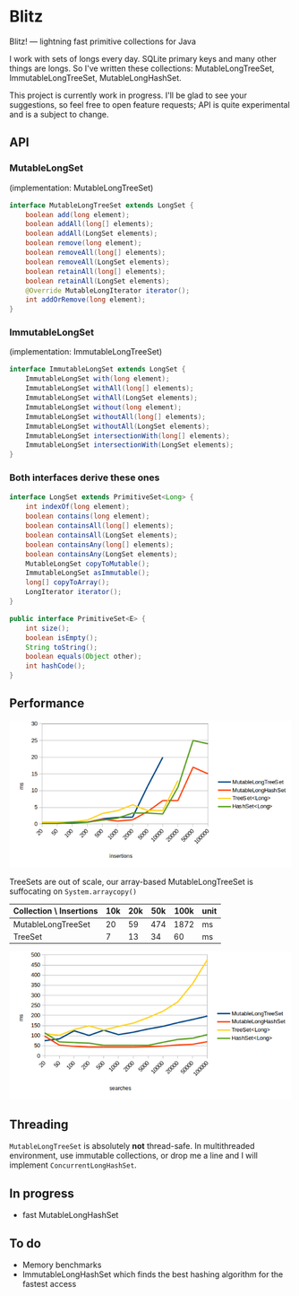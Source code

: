 # Blitz
Blitz! — lightning fast primitive collections for Java

I work with sets of longs every day. SQLite primary keys and many other things are longs. So I've written these collections:
MutableLongTreeSet, ImmutableLongTreeSet, MutableLongHashSet.

This project is currently work in progress. I'll be glad to see your suggestions, so feel free to open feature requests;
API is quite experimental and is a subject to change.

## API

### MutableLongSet
(implementation: MutableLongTreeSet)
```java
interface MutableLongTreeSet extends LongSet {
    boolean add(long element);
    boolean addAll(long[] elements);
    boolean addAll(LongSet elements);
    boolean remove(long element);
    boolean removeAll(long[] elements);
    boolean removeAll(LongSet elements);
    boolean retainAll(long[] elements);
    boolean retainAll(LongSet elements);
    @Override MutableLongIterator iterator();
    int addOrRemove(long element);
}
```

### ImmutableLongSet
(implementation: ImmutableLongTreeSet)
```java
interface ImmutableLongSet extends LongSet {
    ImmutableLongSet with(long element);
    ImmutableLongSet withAll(long[] elements);
    ImmutableLongSet withAll(LongSet elements);
    ImmutableLongSet without(long element);
    ImmutableLongSet withoutAll(long[] elements);
    ImmutableLongSet withoutAll(LongSet elements);
    ImmutableLongSet intersectionWith(long[] elements);
    ImmutableLongSet intersectionWith(LongSet elements);
}
```

### Both interfaces derive these ones
```java
interface LongSet extends PrimitiveSet<Long> {
    int indexOf(long element);
    boolean contains(long element);
    boolean containsAll(long[] elements);
    boolean containsAll(LongSet elements);
    boolean containsAny(long[] elements);
    boolean containsAny(LongSet elements);
    MutableLongSet copyToMutable();
    ImmutableLongSet asImmutable();
    long[] copyToArray();
    LongIterator iterator();
}
```

```java
public interface PrimitiveSet<E> {
    int size();
    boolean isEmpty();
    String toString();
    boolean equals(Object other);
    int hashCode();
}
```

## Performance

![insertions](benchmarks/insersions.png)

TreeSets are out of scale,
our array-based MutableLongTreeSet
is suffocating on `System.arraycopy()`

 Collection \ Insertions | 10k | 20k | 50k | 100k | unit
-------------------------|-----|-----|-----|------|-----
 MutableLongTreeSet      | 20  | 59  | 474 | 1872 | ms
 TreeSet                 | 7   | 13  | 34  | 60   | ms

![searches](benchmarks/searches.png)

## Threading

`MutableLongTreeSet` is absolutely **not** thread-safe.
In multithreaded environment, use immutable collections,
or drop me a line and I will implement `ConcurrentLongHashSet`.

## In progress

* fast MutableLongHashSet

## To do

* Memory benchmarks
* ImmutableLongHashSet which finds the best hashing algorithm for the fastest access
